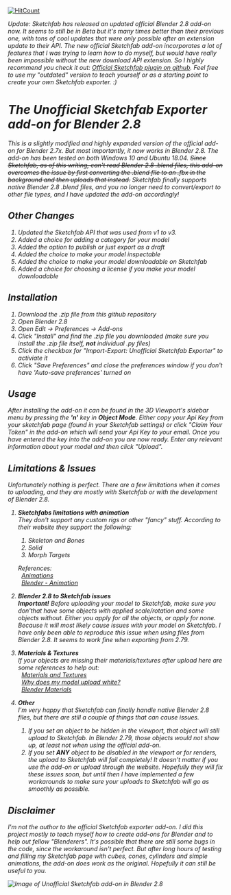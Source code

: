 [![HitCount](http://hits.dwyl.io/thenewcoder/unofficial-sketchfab-exporter.svg)](http://hits.dwyl.io/thenewcoder/unofficial-sketchfab-exporter)

<i> Update: Sketchfab has released an updated official Blender 2.8 add-on now. It seems to still be in Beta but it's many times better than their previous one, with tons of cool updates that were only possible after an extension update to their API. The new official Sketchfab add-on incorporates a lot of features that I was trying to learn how to do myself, but would have really been impossible without the new download API extension. So I highly recommend you check it out: [Official Sketchfab plugin on github](https://github.com/sketchfab/blender-plugin/releases). Feel free to use my "outdated" version to teach yourself or as a starting point to create your own Sketchfab exporter. :)

# The Unofficial Sketchfab Exporter add-on for Blender 2.8

This is a slightly modified and highly expanded version of the official add-on for Blender 2.7x. But most importantly, it now works in Blender 2.8. The add-on has been tested on both Windows 10 and Ubuntu 18.04. <s>Since Sketchfab, as of this writing, can't read  Blender 2.8 .blend files, this add-on overcomes the issue by first converting the .blend file to an .fbx in the background and then uploads that instead.</s> Sketchfab finally supports native Blender 2.8 .blend files, and you no longer need to convert/export to other file types, and I have updated the add-on accordingly!

## Other Changes

1. Updated the Sketchfab API that was used from v1 to v3.
2. Added a choice for adding a category for your model
3. Added the option to publish or just export as a draft
4. Added the choice to make your model inspectable
5. Added the choice to make your model downloadable on Sketchfab
6. Added a choice for choosing a license if you make your model downloadable

## Installation

1. Download the .zip file from this github repository
2. Open Blender 2.8
3. Open Edit -> Preferences -> Add-ons
4. Click "Install" and find the .zip file you downloaded (make sure you install the .zip file itself, **not** individual .py files)
5. Click the checkbox for "Import-Export: Unofficial Sketchfab Exporter" to activiate it
6. Click "Save Preferences" and close the preferences window if you don't have 'Auto-save preferences' turned on

## Usage

After installing the add-on it can be found in the 3D Viewport's sidebar menu by pressing the **'n'** key in **Object Mode**. Either copy your Api Key from your sketchfab page (found in your Sketchfab settings) or click "Claim Your Token" in the add-on which will send your Api Key to your email. Once you have entered the key into the add-on you are now ready. Enter any relevant information about your model and then click "Upload".

## Limitations & Issues

Unfortunately nothing is perfect. There are a few limitations when it comes to uploading, and they are mostly with Sketchfab or with the development of Blender 2.8.

1. **Sketchfabs limitations with animation** <br />
   They don't support any custom rigs or other "fancy" stuff. According to their website they support the following:
    1. Skeleton and Bones
    2. Solid
    3. Morph Targets

    *References:* <br />
      &nbsp;&nbsp;[Animations](https://help.sketchfab.com/hc/en-us/articles/203058018-Animations) <br />
      &nbsp;&nbsp;[Blender - Animation](https://help.sketchfab.com/hc/en-us/articles/206223646)
    
2. **Blender 2.8 to Sketchfab issues** <br /> 
<b><i>Important!</i></b> Before uploading your model to Sketchfab, make sure you don'that have some objects with applied scale/rotation and some objects without. Either you apply for all the objects, or apply for none. Because it will most likely cause issues with your model on Sketchfab. I have only been able to reproduce this issue when using files from Blender 2.8. It seems to work fine when exporting from 2.79.

3. **Materials & Textures** <br />
If your objects are missing their materials/textures after upload here are some references to help out: <br />
   &nbsp;&nbsp;[Materials and Textures](https://help.sketchfab.com/hc/en-us/articles/202600873-Materials-and-Textures) <br />
   &nbsp;&nbsp;[Why does my model upload white?](https://help.sketchfab.com/hc/en-us/articles/360000538863-Why-does-my-model-upload-white-) <br />
   &nbsp;&nbsp;[Blender Materials](https://help.sketchfab.com/hc/en-us/articles/209143886-Blender-Materials)

4. **Other** <br />
I'm very happy that Sketchfab can finally handle native Blender 2.8 files, but there are still a couple of things that can cause issues.
   1. If you set an object to be hidden in the viewport, that object will still upload to Sketchfab. In Blender 2.79, those objects would not         show up, at least not when using the official add-on.
   2. If you set <b>ANY</b> object to be disabled in the viewport or for renders, the upload to Sketchfab will fail completely! It doesn't matter if you use the add-on or upload through the website.
   Hopefully they will fix these issues soon, but until then I have implemented a few workarounds to make sure your uploads to Sketchfab will go as smoothly as possible.

## Disclaimer

I'm not the author to the official Sketchfab exporter add-on. I did this project mostly to teach myself how to create add-ons for Blender and to help out fellow "Blenderers". It's possible that there are still some bugs in the code, since the workaround isn't perfect. But after long hours of testing and filling my Sketchfab page with cubes, cones, cylinders and simple animations, the add-on does work as the original. Hopefully it can still be useful to you.

![Image of Unofficial Sketchfab add-on in Blender 2.8](https://s3.amazonaws.com/cgcookie-rails/uploads%2F1556209674014-sketchfab+addon.png)
